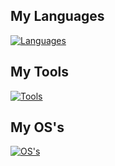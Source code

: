 ## My Languages
[![Languages](https://skillicons.dev/icons?i=java,kotlin,bash,cs,cpp,py,js,go&theme=light)](https://skillicons.dev)
## My Tools
[![Tools](https://skillicons.dev/icons?i=nodejs,androidstudio,arduino,blender,bootstrap,powershell,obsidian,npm,nextjs,mongodb,github,git,flask,dotnet&theme=light)](https://skillicons.dev)
## My OS's
[![OS's](https://skillicons.dev/icons?i=arch,ubuntu,debian,kali,windows,linux&theme=light)](https://skillicons.dev)

